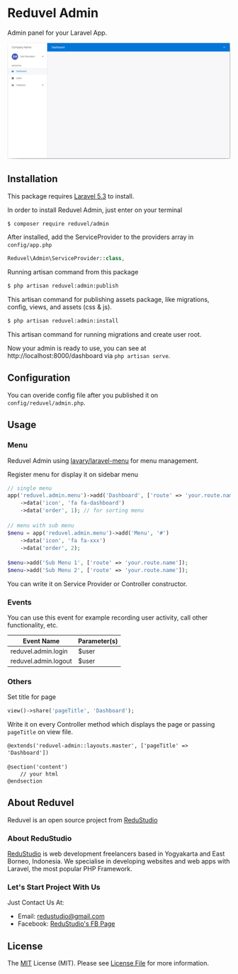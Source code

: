 # Reduvel Admin

Admin panel for your Laravel App.

![Reduvel Admin][screenshot]

## Installation

This package requires [Laravel 5.3][laravel-install-link] to install.

In order to install Reduvel Admin, just enter on your terminal

```bash
$ composer require reduvel/admin
```

After installed,  add the ServiceProvider to the providers array in `config/app.php`

```php
Reduvel\Admin\ServiceProvider::class,
```

Running artisan command from this package

```bash
$ php artisan reduvel:admin:publish
```

This artisan command for publishing assets package, like migrations, config, views, and assets (css & js).

```bash
$ php artisan reduvel:admin:install
```

This artisan command for running migrations and create user root.

Now your admin is ready to use, you can see at http://localhost:8000/dashboard via `php artisan serve`.

## Configuration

You can overide config file after you published it on `config/reduvel/admin.php`.

## Usage

### Menu
Reduvel Admin using [lavary/laravel-menu][laravel-menu-link] for menu management.

Register menu for display it on sidebar menu

```php
// single menu
app('reduvel.admin.menu')->add('Dashboard', ['route' => 'your.route.name'])
    ->data('icon', 'fa fa-dashboard')
    ->data('order', 1); // for sorting menu

// menu with sub menu
$menu = app('reduvel.admin.menu')->add('Menu', '#')
    ->data('icon', 'fa fa-xxx')
    ->data('order', 2);

$menu->add('Sub Menu 1', ['route' => 'your.route.name']);
$menu->add('Sub Menu 2', ['route' => 'your.route.name']);
```

You can write it on Service Provider or Controller constructor.

### Events

You can use this event for example recording user activity, call other functionality, etc.

Event Name | Parameter(s)
--- | ---
reduvel.admin.login | $user
reduvel.admin.logout | $user

### Others

Set title for page

```php
view()->share('pageTitle', 'Dashboard');
```

Write it on every Controller method which displays the page or passing `pageTitle` on view file.

```blade
@extends('reduvel-admin::layouts.master', ['pageTitle' => 'Dashboard'])

@section('content')
    // your html
@endsection
```

## About Reduvel

Reduvel is an open source project from [ReduStudio][homepage]

### About ReduStudio

[ReduStudio][homepage] is web development freelancers based in Yogyakarta and East Borneo, Indonesia. We specialise in developing websites and web apps with Laravel, the most popular PHP Framework.

### Let's Start Project With Us

Just Contact Us At:
- Email: [redustudio@gmail.com][mailto]
- Facebook: [ReduStudio's FB Page][fbpage]

## License
The [MIT][mitlink] License (MIT). Please see [License File](LICENSE.md) for more information.


[laravel-install-link]: https://laravel.com/docs/5.3#installation
[screenshot]: reduvel-admin.png
[homepage]: http://redustudio.com/
[mailto]: mailto:redustudio@gmail.com
[fbpage]: https://www.facebook.com/Redustudio/
[mitlink]: http://opensource.org/licenses/MIT
[laravel-menu-link]: https://github.com/lavary/laravel-menu
